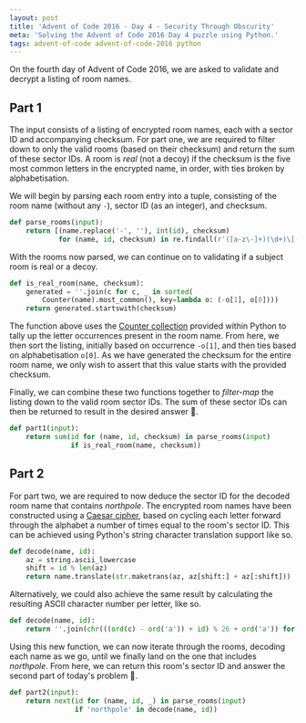 ```yaml
---
layout: post
title: 'Advent of Code 2016 - Day 4 - Security Through Obscurity'
meta: 'Solving the Advent of Code 2016 Day 4 puzzle using Python.'
tags: advent-of-code advent-of-code-2016 python
---
```


On the fourth day of Advent of Code 2016, we are asked to validate and decrypt a listing of room names.

<!--more-->

## Part 1

The input consists of a listing of encrypted room names, each with a sector ID and accompanying checksum.
For part one, we are required to filter down to only the valid rooms (based on their checksum) and return the sum of these sector IDs.
A room is _real_ (not a decoy) if the checksum is the five most common letters in the encrypted name, in order, with ties broken by alphabetisation.

We will begin by parsing each room entry into a tuple, consisting of the room name (without any `-`), sector ID (as an integer), and checksum.

```python
def parse_rooms(input):
    return [(name.replace('-', ''), int(id), checksum)
            for (name, id, checksum) in re.findall(r'([a-z\-]+)(\d+)\[([a-z]+)\]', input)]
```

With the rooms now parsed, we can continue on to validating if a subject room is real or a decoy.

```python
def is_real_room(name, checksum):
    generated = ''.join(c for c, _ in sorted(
        Counter(name).most_common(), key=lambda o: (-o[1], o[0])))
    return generated.startswith(checksum)
```

The function above uses the [Counter collection](https://docs.python.org/3/library/collections.html#collections.Counter) provided within Python to tally up the letter occurrences present in the room name.
From here, we then sort the listing, initially based on occurrence `-o[1]`, and then ties based on alphabetisation `o[0]`.
As we have generated the checksum for the entire room name, we only wish to assert that this value starts with the provided checksum.

Finally, we can combine these two functions together to _filter-map_ the listing down to the valid room sector IDs.
The sum of these sector IDs can then be returned to result in the desired answer 🌟.

```python
def part1(input):
    return sum(id for (name, id, checksum) in parse_rooms(input)
               if is_real_room(name, checksum))
```

## Part 2

For part two, we are required to now deduce the sector ID for the decoded room name that contains _northpole_.
The encrypted room names have been constructed using a [Caesar cipher](https://en.wikipedia.org/wiki/Caesar_cipher), based on cycling each letter forward through the alphabet a number of times equal to the room's sector ID.
This can be achieved using Python's string character translation support like so.

```python
def decode(name, id):
    az = string.ascii_lowercase
    shift = id % len(az)
    return name.translate(str.maketrans(az, az[shift:] + az[:shift]))
```

Alternatively, we could also achieve the same result by calculating the resulting ASCII character number per letter, like so.

```python
def decode(name, id):
    return ''.join(chr(((ord(c) - ord('a')) + id) % 26 + ord('a')) for c in name)
```

Using this new function, we can now iterate through the rooms, decoding each name as we go, until we finally land on the one that includes _northpole_.
From here, we can return this room's sector ID and answer the second part of today's problem 🌟.

```python
def part2(input):
    return next(id for (name, id, _) in parse_rooms(input)
                if 'northpole' in decode(name, id))
```
